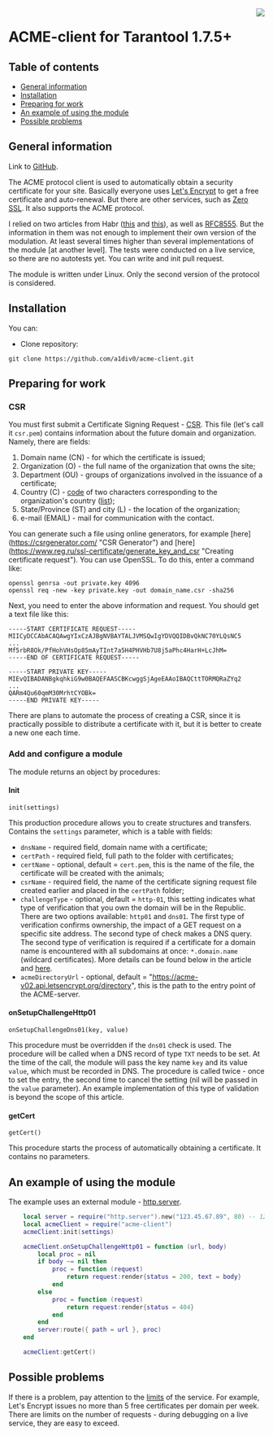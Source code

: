 <a href="http://tarantool.org">
   <img src="https://avatars2.githubusercontent.com/u/2344919?v=2&s=250"
align="right">
</a>

# ACME-client for Tarantool 1.7.5+

## Table of contents
* [General information](#general-information)
* [Installation](#installation)
* [Preparing for work](#preparing-for-work)
* [An example of using the module](#an-example-of-using-the-module)
* [Possible problems](#possible-problems)

## General information
Link to [GitHub](https://github.com/a1div0/acme-client "GitHub").

The ACME protocol client is used to automatically obtain a security certificate for your site. Basically everyone uses [Let's Encrypt](https://letsencrypt.org/ "Let's Encrypt") to get a free certificate and auto-renewal. But there are other services, such as [Zero SSL](https://zerossl.com/ "Zero SSL"). It also supports the ACME protocol.

I relied on two articles from Habr ([this](https://habr.com/ru/company/ispsystem/blog/354420/"this") and [this](https://habr.com/ru/company/ispsystem/blog/413429/ "this")), as well as [RFC8555](https://datatracker.ietf.org/doc/html/rfc8555 "RFC8555"). But the information in them was not enough to implement their own version of the modulation. At least several times higher than several implementations of the module [at another level]. The tests were conducted on a live service, so there are no autotests yet. You can write and init pull request.

The module is written under Linux. Only the second version of the protocol is considered.

## Installation
You can:
* Clone repository:
``` shell
git clone https://github.com/a1div0/acme-client.git
```

## Preparing for work
### CSR
You must first submit a Certificate Signing Request - [CSR](https://en.wikipedia.org/wiki/Certificate_signing_request "CSR"). This file (let's call it `csr.pem`) contains information about the future domain and organization. Namely, there are fields:
1. Domain name (CN) - for which the certificate is issued;
2. Organization (O) - the full name of the organization that owns the site;
3. Department (OU) - groups of organizations involved in the issuance of a certificate;
4. Country (C) - [code](https://ru.wikipedia.org/wiki/ISO_3166-1_alpha-2 "ISO 3166-1 alpha-2") of two characters corresponding to the organization's country ([list]( https://ru.wikipedia.org/wiki/ISO_3166-2 "ISO 3166-2"));
5. State/Province (ST) and city (L) - the location of the organization;
6. e-mail (EMAIL) - mail for communication with the contact.

You can generate such a file using online generators, for example [here] (https://csrgenerator.com/ "CSR Generator") and [here] (https://www.reg.ru/ssl-certificate/generate_key_and_csr "Creating certificate request"). You can use OpenSSL. To do this, enter a command like:
```
openssl genrsa -out private.key 4096
openssl req -new -key private.key -out domain_name.csr -sha256
```
Next, you need to enter the above information and request. You should get a text file like this:
```
-----START CERTIFICATE REQUEST-----
MIICyDCCAbACAQAwgYIxCzAJBgNVBAYTALJVMSQwIgYDVQQIDBvQkNC70YLQsNC5
...
Mf5rbR8Ok/PfHohVHsOp85mAyTInt7a5H4PHVHb7U8j5aPhc4HarH+LcJhM=
-----END OF CERTIFICATE REQUEST-----

-----START PRIVATE KEY-----
MIEvQIBADANBgkqhkiG9w0BAQEFAASCBKcwggSjAgeEAAoIBAQCttTORMQRaZYq2
...
QARm4Qu60qmM30MrhtCYOBk=
-----END PRIVATE KEY-----
```

There are plans to automate the process of creating a CSR, since it is practically possible to distribute a certificate with it, but it is better to create a new one each time.

### Add and configure a module
The module returns an object by procedures:

#### Init
```
init(settings)
```
This production procedure allows you to create structures and transfers. Contains the `settings` parameter, which is a table with fields:
* `dnsName` - required field, domain name with a certificate;
* `certPath` - required field, full path to the folder with certificates;
* `certName` - optional, default = `cert.pem`, this is the name of the file, the certificate will be created with the animals;
* `csrName` - required field, the name of the certificate signing request file created earlier and placed in the `certPath` folder;
* `challengeType` - optional, default = `http-01`, this setting indicates what type of verification that you own the domain will be in the Republic. There are two options available: `http01` and `dns01`. The first type of verification confirms ownership, the impact of a GET request on a specific site address. The second type of check makes a DNS query. The second type of verification is required if a certificate for a domain name is encountered with all subdomains at once: `*.domain.name` (wildcard certificates). More details can be found below in the article and [here](https://letsencrypt.org/en/docs/challenge-types/ "here").
* `acmeDirectoryUrl` - optional, default = "https://acme-v02.api.letsencrypt.org/directory", this is the path to the entry point of the ACME-server.

#### onSetupChallengeHttp01
```
onSetupChallengeDns01(key, value)
```
This procedure must be overridden if the `dns01` check is used. The procedure will be called when a DNS record of type `TXT` needs to be set. At the time of the call, the module will pass the key name `key` and its value `value`, which must be recorded in DNS.
The procedure is called twice - once to set the entry, the second time to cancel the setting (nil will be passed in the `value` parameter).
An example implementation of this type of validation is beyond the scope of this article.

#### getCert
```
getCert()
```
This procedure starts the process of automatically obtaining a certificate. It contains no parameters.

## An example of using the module
The example uses an external module - [http.server](https://github.com/tarantool/http "http.server").
``` lua
    local server = require("http.server").new("123.45.67.89", 80) -- 123.45.67.89 - server's internal ip, 80 - listening port number
    local acmeClient = require("acme-client")
    acmeClient:init(settings)

    acmeClient.onSetupChallengeHttp01 = function (url, body)
        local proc = nil
        if body ~= nil then
            proc = function (request)
                return request:render{status = 200, text = body}
            end
        else
            proc = function (request)
                return request:render{status = 404}
            end
        end
        server:route({ path = url }, proc)
    end

    acmeClient:getCert()
```

## Possible problems
If there is a problem, pay attention to the [limits](https://letsencrypt.org/ru/docs/rate-limits/ "limits") of the service. For example, Let's Encrypt issues no more than 5 free certificates per domain per week. There are limits on the number of requests - during debugging on a live service, they are easy to exceed.